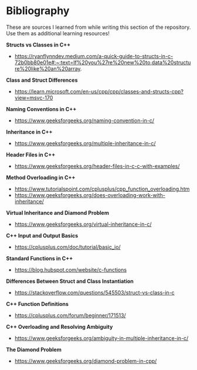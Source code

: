# Bibliography

These are sources I learned from while writing this section of the repository. Use them as additional learning resources!

**Structs vs Classes in C++**
- https://ryanflynndev.medium.com/a-quick-guide-to-structs-in-c-72b0bb80e01e#:~:text=If%20you%27re%20new%20to,data%20structure%20like%20an%20array.

**Class and Struct Differences**
- https://learn.microsoft.com/en-us/cpp/cpp/classes-and-structs-cpp?view=msvc-170

**Naming Conventions in C++**
- https://www.geeksforgeeks.org/naming-convention-in-c/

**Inheritance in C++**
- https://www.geeksforgeeks.org/multiple-inheritance-in-c/

**Header Files in C++**
- https://www.geeksforgeeks.org/header-files-in-c-c-with-examples/

**Method Overloading in C++**
- https://www.tutorialspoint.com/cplusplus/cpp_function_overloading.htm
- https://www.geeksforgeeks.org/does-overloading-work-with-inheritance/

**Virtual Inheritance and Diamond Problem**
- https://www.geeksforgeeks.org/virtual-inheritance-in-c/

**C++ Input and Output Basics**
- https://cplusplus.com/doc/tutorial/basic_io/

**Standard Functions in C++**
- https://blog.hubspot.com/website/c-functions

**Differences Between Struct and Class Instantiation**
- https://stackoverflow.com/questions/545503/struct-vs-class-in-c

**C++ Function Definitions**
- https://cplusplus.com/forum/beginner/171513/

**C++ Overloading and Resolving Ambiguity**
- https://www.geeksforgeeks.org/ambiguity-in-multiple-inheritance-in-c/

**The Diamond Problem**
- https://www.geeksforgeeks.org/diamond-problem-in-cpp/

